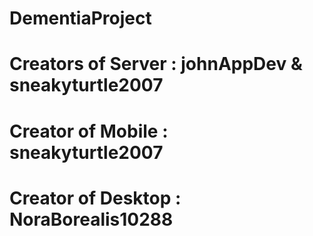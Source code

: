 # DementiaProject
# Creators of Server : johnAppDev & sneakyturtle2007
# Creator of Mobile : sneakyturtle2007
# Creator of Desktop : NoraBorealis10288
